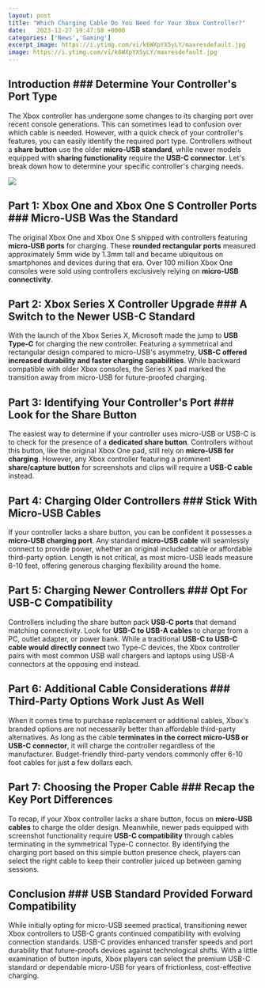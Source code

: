 ```yaml
---
layout: post
title: "Which Charging Cable Do You Need for Your Xbox Controller?"
date:   2023-12-27 19:47:58 +0000
categories: ['News','Gaming']
excerpt_image: https://i.ytimg.com/vi/k6WXpYX5yLY/maxresdefault.jpg
image: https://i.ytimg.com/vi/k6WXpYX5yLY/maxresdefault.jpg
---
```


## Introduction ### Determine Your Controller's Port Type
The Xbox controller has undergone some changes to its charging port over recent console generations. This can sometimes lead to confusion over which cable is needed. However, with a quick check of your controller's features, you can easily identify the required port type. 
Controllers without a **share button** use the older **micro-USB standard**, while newer models equipped with **sharing functionality** require the **USB-C connector**. Let's break down how to determine your specific controller's charging needs.

![](https://i.ytimg.com/vi/_iYabJ7NT9A/maxresdefault.jpg)
## Part 1: Xbox One and Xbox One S Controller Ports ### Micro-USB Was the Standard  
The original Xbox One and Xbox One S shipped with controllers featuring **micro-USB ports** for charging. These **rounded rectangular ports** measured approximately 5mm wide by 1.3mm tall and became ubiquitous on smartphones and devices during that era. Over 100 million Xbox One consoles were sold using controllers exclusively relying on **micro-USB connectivity**.
## Part 2: Xbox Series X Controller Upgrade ### A Switch to the Newer USB-C Standard
With the launch of the Xbox Series X, Microsoft made the jump to **USB Type-C** for charging the new controller. Featuring a symmetrical and rectangular design compared to micro-USB's asymmetry, **USB-C offered increased durability and faster charging capabilities**. While backward compatible with older Xbox consoles, the Series X pad marked the transition away from micro-USB for future-proofed charging.
## Part 3: Identifying Your Controller's Port ### Look for the Share Button 
The easiest way to determine if your controller uses micro-USB or USB-C is to check for the presence of a **dedicated share button**. Controllers without this button, like the original Xbox One pad, still rely on **micro-USB for charging**. However, any Xbox controller featuring a prominent **share/capture button** for screenshots and clips will require a **USB-C cable** instead.
## Part 4: Charging Older Controllers ### Stick With Micro-USB Cables
If your controller lacks a share button, you can be confident it possesses a **micro-USB charging port**. Any standard **micro-USB cable** will seamlessly connect to provide power, whether an original included cable or affordable third-party option. Length is not critical, as most micro-USB leads measure 6-10 feet, offering generous charging flexibility around the home.
## Part 5: Charging Newer Controllers ### Opt For USB-C Compatibility 
Controllers including the share button pack **USB-C ports** that demand matching connectivity. Look for **USB-C to USB-A cables** to charge from a PC, outlet adapter, or power bank. While a traditional **USB-C to USB-C cable would directly connect** two Type-C devices, the Xbox controller pairs with most common USB wall chargers and laptops using USB-A connectors at the opposing end instead. 
## Part 6: Additional Cable Considerations ### Third-Party Options Work Just As Well
When it comes time to purchase replacement or additional cables, Xbox's branded options are not necessarily better than affordable third-party alternatives. As long as the cable **terminates in the correct micro-USB or USB-C connector**, it will charge the controller regardless of the manufacturer. Budget-friendly third-party vendors commonly offer 6-10 foot cables for just a few dollars each. 
## Part 7: Choosing the Proper Cable ### Recap the Key Port Differences
To recap, if your Xbox controller lacks a share button, focus on **micro-USB cables** to charge the older design. Meanwhile, newer pads equipped with screenshot functionality require **USB-C compatibility** through cables terminating in the symmetrical Type-C connector. By identifying the charging port based on this simple button presence check, players can select the right cable to keep their controller juiced up between gaming sessions.
## Conclusion ### USB Standard Provided Forward Compatibility
While initially opting for micro-USB seemed practical, transitioning newer Xbox controllers to USB-C grants continued compatibility with evolving connection standards. USB-C provides enhanced transfer speeds and port durability that future-proofs devices against technological shifts. With a little examination of button inputs, Xbox players can select the premium USB-C standard or dependable micro-USB for years of frictionless, cost-effective charging.